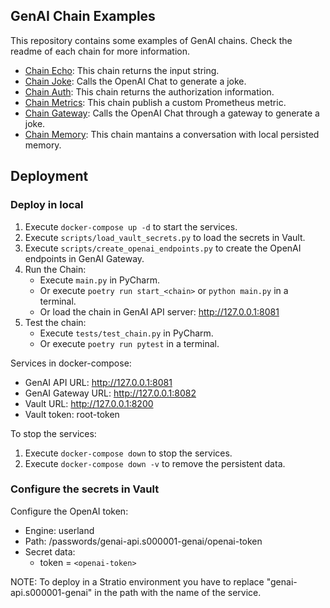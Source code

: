 ## GenAI Chain Examples

This repository contains some examples of GenAI chains. Check the readme of each chain for more information.

* [Chain Echo](genai_chain_echo/README.md): This chain returns the input string.
* [Chain Joke](genai_chain_joke/README.md): Calls the OpenAI Chat to generate a joke.
* [Chain Auth](genai_chain_auth/README.md): This chain returns the authorization information.
* [Chain Metrics](genai_chain_metrics/README.md): This chain publish a custom Prometheus metric.
* [Chain Gateway](genai_chain_gateway/README.md): Calls the OpenAI Chat through a gateway to generate a joke.
* [Chain Memory](genai_chain_memory/README.md): This chain mantains a conversation with local persisted memory.

## Deployment

### Deploy in local

1. Execute `docker-compose up -d` to start the services.
2. Execute `scripts/load_vault_secrets.py` to load the secrets in Vault.
3. Execute `scripts/create_openai_endpoints.py` to create the OpenAI endpoints in GenAI Gateway.
4. Run the Chain:
   * Execute `main.py` in PyCharm.
   * Or execute `poetry run start_<chain>` or `python main.py` in a terminal.
   * Or load the chain in GenAI API server: http://127.0.0.1:8081
5. Test the chain:
   * Execute `tests/test_chain.py` in PyCharm.
   * Or execute `poetry run pytest` in a terminal.

Services in docker-compose:

* GenAI API URL: http://127.0.0.1:8081
* GenAI Gateway URL: http://127.0.0.1:8082
* Vault URL: http://127.0.0.1:8200
* Vault token: root-token

To stop the services:

1. Execute `docker-compose down` to stop the services.
2. Execute `docker-compose down -v` to remove the persistent data.

### Configure the secrets in Vault

Configure the OpenAI token:

* Engine: userland
* Path: /passwords/genai-api.s000001-genai/openai-token
* Secret data:
  * token = `<openai-token>`

NOTE: To deploy in a Stratio environment you have to replace "genai-api.s000001-genai" in the path with the name of the service.
